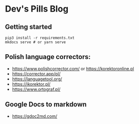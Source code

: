 # Dev's Pills Blog

## Getting started

```
pip3 install -r requirements.txt
mkdocs serve # or yarn serve
```

## Polish language correctors:
- https://www.polishcorrector.com/ or https://korektoronline.pl
- https://corrector.app/pl/
- https://languagetool.org/
- https://ikorektor.pl/
- https://www.ortograf.pl/

## Google Docs to markdown
- https://gdoc2md.com/